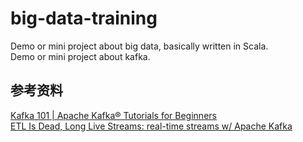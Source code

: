 # big-data-training
  
Demo or mini project about big data, basically written in Scala.  
Demo or mini project about kafka.  
  
## 参考资料
[Kafka 101 | Apache Kafka® Tutorials for Beginners](https://www.youtube.com/playlist?list=PLa7VYi0yPIH0KbnJQcMv5N9iW8HkZHztH)  
[ETL Is Dead, Long Live Streams: real-time streams w/ Apache Kafka](https://www.youtube.com/watch?v=I32hmY4diFY)  